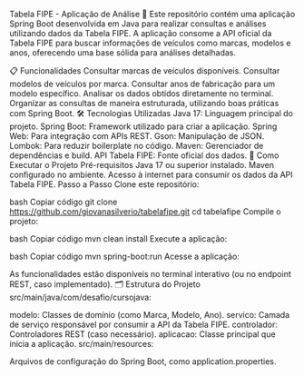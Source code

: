 Tabela FIPE - Aplicação de Análise 🚗
Este repositório contém uma aplicação Spring Boot desenvolvida em Java para realizar consultas e análises utilizando dados da Tabela FIPE. A aplicação consome a API oficial da Tabela FIPE para buscar informações de veículos como marcas, modelos e anos, oferecendo uma base sólida para análises detalhadas.

📋 Funcionalidades
Consultar marcas de veículos disponíveis.
Consultar modelos de veículos por marca.
Consultar anos de fabricação para um modelo específico.
Analisar os dados obtidos diretamente no terminal.
Organizar as consultas de maneira estruturada, utilizando boas práticas com Spring Boot.
🛠️ Tecnologias Utilizadas
Java 17: Linguagem principal do projeto.
Spring Boot: Framework utilizado para criar a aplicação.
Spring Web: Para integração com APIs REST.
Gson: Manipulação de JSON.
Lombok: Para reduzir boilerplate no código.
Maven: Gerenciador de dependências e build.
API Tabela FIPE: Fonte oficial dos dados.
🚀 Como Executar o Projeto
Pré-requisitos
Java 17 ou superior instalado.
Maven configurado no ambiente.
Acesso à internet para consumir os dados da API Tabela FIPE.
Passo a Passo
Clone este repositório:

bash
Copiar código
git clone https://github.com/giovanasilverio/tabelafipe.git
cd tabelafipe
Compile o projeto:

bash
Copiar código
mvn clean install
Execute a aplicação:

bash
Copiar código
mvn spring-boot:run
Acesse a aplicação:

As funcionalidades estão disponíveis no terminal interativo (ou no endpoint REST, caso implementado).
🗂️ Estrutura do Projeto
src/main/java/com/desafio/cursojava:

modelo: Classes de domínio (como Marca, Modelo, Ano).
servico: Camada de serviço responsável por consumir a API da Tabela FIPE.
controlador: Controladores REST (caso necessário).
aplicacao: Classe principal que inicia a aplicação.
src/main/resources:

Arquivos de configuração do Spring Boot, como application.properties.
